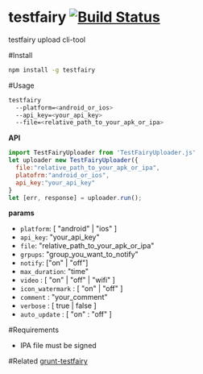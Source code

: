 # testfairy [![Build Status](https://travis-ci.org/Urucas/testfairy.svg)](https://travis-ci.org/Urucas/testfairy)
testfairy upload cli-tool

#Install 
```bash
npm install -g testfairy
```

#Usage
```bash
testfairy 
  --platform=<android_or_ios> 
  --api_key=<your_api_key> 
  --file=<relative_path_to_your_apk_or_ipa>
```

**API**
```javascript
import TestFairyUploader from 'TestFairyUploader.js'
let uploader new TestFairyUploader({
  file:"relative_path_to_your_apk_or_ipa", 
  platofrm:"android_or_ios", 
  api_key:"your_api_key"
}
let [err, response] = uploader.run();
```

**params**


* ```platform```: [ "android" | "ios" ]
* ```api_key```: "your_api_key"
* ```file```: "relative_path_to_your_apk_or_ipa"
* ```grpups```: "group_you_want_to_notify" 
* ```notify```: ["on" | "off"] 
* ```max_duration```: "time" 
* ```video``` : [ "on" | "off" | "wifi" ]
* ```icon_watermark``` : [ "on" | "off" ]
* ```comment``` : "your_comment"
* ```verbose``` : [ true | false ]
* ```auto_update``` : [ "on" : "off" ]



#Requirements
* IPA file must be signed
 

#Related
[grunt-testfairy](https://github.com/Urucas/grunt-testfairy)
